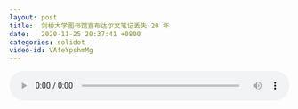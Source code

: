 ```yaml
---
layout: post
title:  剑桥大学图书馆宣布达尔文笔记丢失 20 年
date:   2020-11-25 20:37:41 +0800
categories: solidot
video-id: VAfeYpshmMg
---
```


<audio id="youtube" style="width: 100%;" video-id="VAfeYpshmMg" controls></audio>

<script async type="text/javascript" src="/audio.js"></script>

